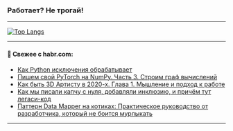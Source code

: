 ### Работает? Не трогай!

---
<!--
#### 🛠️ Technical stack:

![Java](https://img.shields.io/badge/Java-informational?logo=Oracle&style=flat&logoColor=white&color=FF4500)
![Kotlin](https://img.shields.io/badge/Kotlin-informational?logo=Kotlin&style=flat&logoColor=white&color=774D97)
![TS](https://img.shields.io/badge/TypeScript-informational?logo=typeScript&style=flat&logoColor=black&color=017acc)
![Python](https://img.shields.io/badge/Python-informational?logo=Python&style=flat&logoColor=black&color=ffdd54) <br>
![Spring](https://img.shields.io/badge/Spring-informational?logo=Spring&style=flat&logoColor=white&color=6DB33F) 
![SpringBoot](https://img.shields.io/badge/SpringBoot-informational?logo=SpringBoot&style=flat&logoColor=white&color=6DB33F)
![Nest](https://img.shields.io/badge/NestJS-informational?logo=NestJS&style=flat&logoColor=white&color=E0234E) 
![NodeJS](https://img.shields.io/badge/NodeJS-informational?logo=node.js&style=flat&logoColor=white&color=70A760)<br>
![PostgreSQL](https://img.shields.io/badge/PostgreSQL-informational?logo=PostgreSQL&style=flat&logoColor=white&color=DAA520)
![MongoDB](https://img.shields.io/badge/MongoDB-informational?logo=MongoDB&style=flat&logoColor=white&color=870000)
![Apache](https://img.shields.io/badge/Apache-informational?logo=apache&style=flat&logoColor=white&color=f74e28)

___ 
-->

<!--- #### 🛠️ : --->

[![Top Langs](https://github-readme-stats-82jvfl3w3-advtsettinggmailcoms-projects.vercel.app/api/top-langs/?username=zloylis&langs_count=10&hide_title=true&title_color=e6edf3&size_weight=0.5&count_weight=0.5&layout=compact&hide_progress=true&hide_border=true&theme=dracula)](https://github.com/zloylis)

<!---


####  :octocat:&nbsp;&nbsp; Статистика:

![GitHub stats](https://github-readme-stats-u2qms2cxw-advtsettinggmailcoms-projects.vercel.app/api?username=zloylis&show_icons=true&hide_border=true&theme=dracula&title_color=e6edf3&include_all_commits=true&count_private=true&hide_rank=false&hide_title=true&rank_icon=github)
-->
---

#### 💬 Свежее с habr.com:

<!-- BLOG-POST-LIST:START -->
- [Как Python исключения обрабатывает](https://habr.com/ru/articles/870444/?utm_source=habrahabr&utm_medium=rss&utm_campaign=870444)
- [Пишем свой PyTorch на NumPy. Часть 3. Строим граф вычислений](https://habr.com/ru/articles/870426/?utm_source=habrahabr&utm_medium=rss&utm_campaign=870426)
- [Как быть 3D Артисту в 2020-х. Глава 1. Мышление и подход к работе](https://habr.com/ru/articles/870418/?utm_source=habrahabr&utm_medium=rss&utm_campaign=870418)
- [Как мы писали капчу с нуля, добавляли инклюзию, и причём тут легаси-код](https://habr.com/ru/companies/vk/articles/869776/?utm_source=habrahabr&utm_medium=rss&utm_campaign=869776)
- [Паттерн Data Mapper на котиках: Практическое руководство от разработчика, который не боится мурлыкать](https://habr.com/ru/companies/otus/articles/868588/?utm_source=habrahabr&utm_medium=rss&utm_campaign=868588)
<!-- BLOG-POST-LIST:END -->

---
